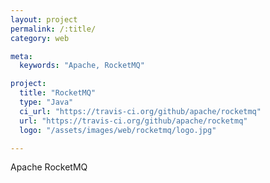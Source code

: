 ```yaml
---
layout: project
permalink: /:title/
category: web

meta:
  keywords: "Apache, RocketMQ"

project:
  title: "RocketMQ"
  type: "Java"
  ci_url: "https://travis-ci.org/github/apache/rocketmq"
  url: "https://travis-ci.org/github/apache/rocketmq"
  logo: "/assets/images/web/rocketmq/logo.jpg"

---
```

<p>Apache RocketMQ</p>
